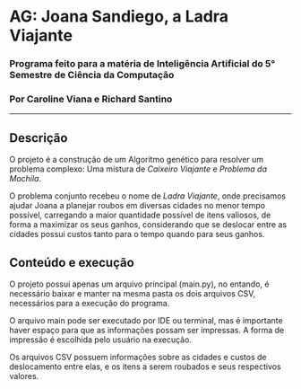# AG: Joana Sandiego, a Ladra Viajante

### Programa feito para a matéria de Inteligência Artificial do 5° Semestre de Ciência da Computação

### Por Caroline Viana e Richard Santino

---

## Descrição

O projeto é a construção de um Algoritmo genético para resolver um problema complexo: Uma mistura de *Caixeiro Viajante* e *Problema da Mochila*.

O problema conjunto recebeu o nome de *Ladra Viajante*, onde precisamos ajudar Joana a planejar roubos em diversas cidades no menor tempo possível, carregando a maior quantidade possível de itens valiosos, de forma a maximizar os seus ganhos, considerando que se deslocar entre as cidades possui custos tanto para o tempo quando para seus ganhos.

## Conteúdo e execução
O projeto possui apenas um arquivo principal (main.py), no entando, é necessário baixar e manter na mesma pasta os dois arquivos CSV, necessários para a execução do programa.

O arquivo main pode ser executado por IDE ou terminal, mas é importante haver espaço para que as informações possam ser impressas. A forma de impressão é escolhida pelo usuário na execução.

Os arquivos CSV possuem informações sobre as cidades e custos de deslocamento entre elas, e os itens a serem roubados e seus respectivos valores.
